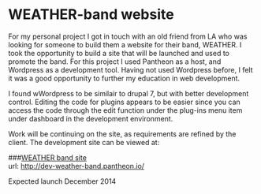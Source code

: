 WEATHER-band website
=====

For my personal project I got in touch with an old friend from LA who was looking for someone to build them a website for their band, WEATHER. I took the opportunity to build a site that will be launched and used to promote the band. For this project I used Pantheon as a host, and Wordpress as a development tool. Having not used Wordpress before, I felt it was a good opportunity to further my education in web development.

I found wWordpress to be similair to drupal 7, but with better development control. Editing the code for plugins appears to be easier since you can access the code through the edit function under the plug-ins menu item under dashboard in the development environment. 

Work will be continuing on the site, as requirements are refined by the client. The development site can be viewed at: 

###[WEATHER band site](http://dev-weather-band.pantheon.io/) 
<br />url: http://dev-weather-band.pantheon.io/

Expected launch December 2014

